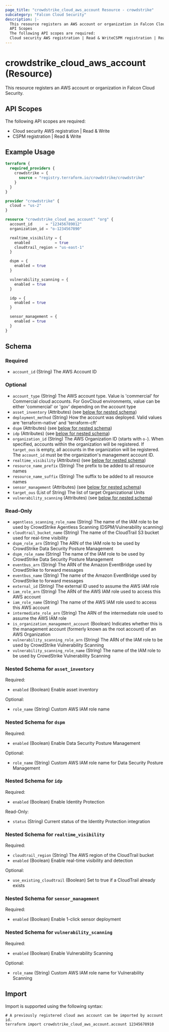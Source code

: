 ```yaml
---
page_title: "crowdstrike_cloud_aws_account Resource - crowdstrike"
subcategory: "Falcon Cloud Security"
description: |-
  This resource registers an AWS account or organization in Falcon Cloud Security.
  API Scopes
  The following API scopes are required:
  Cloud security AWS registration | Read & WriteCSPM registration | Read & Write
---
```


# crowdstrike_cloud_aws_account (Resource)

This resource registers an AWS account or organization in Falcon Cloud Security.

## API Scopes

The following API scopes are required:

- Cloud security AWS registration | Read & Write
- CSPM registration | Read & Write


## Example Usage

```terraform
terraform {
  required_providers {
    crowdstrike = {
      source = "registry.terraform.io/crowdstrike/crowdstrike"
    }
  }
}

provider "crowdstrike" {
  cloud = "us-2"
}

resource "crowdstrike_cloud_aws_account" "org" {
  account_id      = "123456789012"
  organization_id = "o-1234567890"

  realtime_visibility = {
    enabled           = true
    cloudtrail_region = "us-east-1"
  }

  dspm = {
    enabled = true
  }

  vulnerability_scanning = {
    enabled = true
  }

  idp = {
    enabled = true
  }

  sensor_management = {
    enabled = true
  }
}
```

<!-- schema generated by tfplugindocs -->
## Schema

### Required

- `account_id` (String) The AWS Account ID

### Optional

- `account_type` (String) The AWS account type. Value is 'commercial' for Commercial cloud accounts. For GovCloud environments, value can be either 'commercial' or 'gov' depending on the account type
- `asset_inventory` (Attributes) (see [below for nested schema](#nestedatt--asset_inventory))
- `deployment_method` (String) How the account was deployed. Valid values are 'terraform-native' and 'terraform-cft'
- `dspm` (Attributes) (see [below for nested schema](#nestedatt--dspm))
- `idp` (Attributes) (see [below for nested schema](#nestedatt--idp))
- `organization_id` (String) The AWS Organization ID (starts with `o-`). When specified, accounts within the organization will be registered. If `target_ous` is empty, all accounts in the organization will be registered. The `account_id` must be the organization's management account ID.
- `realtime_visibility` (Attributes) (see [below for nested schema](#nestedatt--realtime_visibility))
- `resource_name_prefix` (String) The prefix to be added to all resource names
- `resource_name_suffix` (String) The suffix to be added to all resource names
- `sensor_management` (Attributes) (see [below for nested schema](#nestedatt--sensor_management))
- `target_ous` (List of String) The list of target Organizational Units
- `vulnerability_scanning` (Attributes) (see [below for nested schema](#nestedatt--vulnerability_scanning))

### Read-Only

- `agentless_scanning_role_name` (String) The name of the IAM role to be used by CrowdStrike Agentless Scanning (DSPM/Vulnerability scanning)
- `cloudtrail_bucket_name` (String) The name of the CloudTrail S3 bucket used for real-time visibility
- `dspm_role_arn` (String) The ARN of the IAM role to be used by CrowdStrike Data Security Posture Management
- `dspm_role_name` (String) The name of the IAM role to be used by CrowdStrike Data Security Posture Management
- `eventbus_arn` (String) The ARN of the Amazon EventBridge used by CrowdStrike to forward messages
- `eventbus_name` (String) The name of the Amazon EventBridge used by CrowdStrike to forward messages
- `external_id` (String) The external ID used to assume the AWS IAM role
- `iam_role_arn` (String) The ARN of the AWS IAM role used to access this AWS account
- `iam_role_name` (String) The name of the AWS IAM role used to access this AWS account
- `intermediate_role_arn` (String) The ARN of the intermediate role used to assume the AWS IAM role
- `is_organization_management_account` (Boolean) Indicates whether this is the management account (formerly known as the root account) of an AWS Organization
- `vulnerability_scanning_role_arn` (String) The ARN of the IAM role to be used by CrowdStrike Vulnerability Scanning
- `vulnerability_scanning_role_name` (String) The name of the IAM role to be used by CrowdStrike Vulnerability Scanning

<a id="nestedatt--asset_inventory"></a>
### Nested Schema for `asset_inventory`

Required:

- `enabled` (Boolean) Enable asset inventory

Optional:

- `role_name` (String) Custom AWS IAM role name


<a id="nestedatt--dspm"></a>
### Nested Schema for `dspm`

Required:

- `enabled` (Boolean) Enable Data Security Posture Management

Optional:

- `role_name` (String) Custom AWS IAM role name for Data Security Posture Management


<a id="nestedatt--idp"></a>
### Nested Schema for `idp`

Required:

- `enabled` (Boolean) Enable Identity Protection

Read-Only:

- `status` (String) Current status of the Identity Protection integration


<a id="nestedatt--realtime_visibility"></a>
### Nested Schema for `realtime_visibility`

Required:

- `cloudtrail_region` (String) The AWS region of the CloudTrail bucket
- `enabled` (Boolean) Enable real-time visibility and detection

Optional:

- `use_existing_cloudtrail` (Boolean) Set to true if a CloudTrail already exists


<a id="nestedatt--sensor_management"></a>
### Nested Schema for `sensor_management`

Required:

- `enabled` (Boolean) Enable 1-click sensor deployment


<a id="nestedatt--vulnerability_scanning"></a>
### Nested Schema for `vulnerability_scanning`

Required:

- `enabled` (Boolean) Enable Vulnerability Scanning

Optional:

- `role_name` (String) Custom AWS IAM role name for Vulnerability Scanning

## Import

Import is supported using the following syntax:

```shell
# A previously registered cloud aws account can be imported by account id.
terraform import crowdstrike_cloud_aws_account.account 12345678910
```
